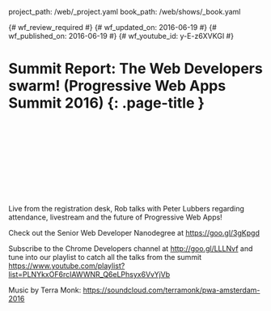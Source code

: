 project_path: /web/_project.yaml
book_path: /web/shows/_book.yaml

{# wf_review_required #}
{# wf_updated_on: 2016-06-19 #}
{# wf_published_on: 2016-06-19 #}
{# wf_youtube_id: y-E-z6XVKGI #}

# Summit Report: The Web Developers swarm! (Progressive Web Apps Summit 2016) {: .page-title }


<div class="video-wrapper">
  <iframe class="devsite-embedded-youtube-video" data-video-id="y-E-z6XVKGI"
          data-autohide="1" data-showinfo="0" frameborder="0" allowfullscreen>
  </iframe>
</div>


Live from the registration desk, Rob talks with Peter Lubbers regarding attendance, livestream and the future of Progressive Web Apps!

Check out the Senior Web Developer Nanodegree at https://goo.gl/3gKpgd

Subscribe to the Chrome Developers channel at http://goo.gl/LLLNvf and tune into our playlist to catch all the talks from the summit
https://www.youtube.com/playlist?list=PLNYkxOF6rcIAWWNR_Q6eLPhsyx6VvYjVb

Music by Terra Monk: https://soundcloud.com/terramonk/pwa-amsterdam-2016
